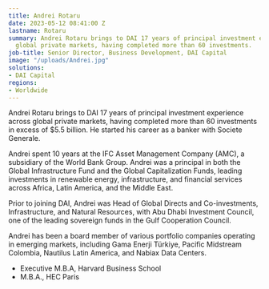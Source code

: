 ```yaml
---
title: Andrei Rotaru
date: 2023-05-12 08:41:00 Z
lastname: Rotaru
summary: Andrei Rotaru brings to DAI 17 years of principal investment experience across
  global private markets, having completed more than 60 investments.
job-title: Senior Director, Business Development, DAI Capital
image: "/uploads/Andrei.jpg"
solutions:
- DAI Capital
regions:
- Worldwide
---
```


Andrei Rotaru brings to DAI 17 years of principal investment experience across global private markets, having completed more than 60 investments in excess of $5.5 billion. He started his career as a banker with Societe Generale.

Andrei spent 10 years at the IFC Asset Management Company (AMC), a subsidiary of the World Bank Group. Andrei was a principal in both the Global Infrastructure Fund and the Global Capitalization Funds, leading investments in renewable energy, infrastructure, and financial services across Africa, Latin America, and the Middle East.

Prior to joining DAI, Andrei was Head of Global Directs and Co-investments, Infrastructure, and Natural Resources, with Abu Dhabi Investment Council, one of the leading sovereign funds in the Gulf Cooperation Council.

Andrei has been a board member of various portfolio companies operating in emerging markets, including Gama Enerji Türkiye, Pacific Midstream Colombia, Nautilus Latin America, and Nabiax Data Centers. 

* Executive M.B.A, Harvard Business School 
* M.B.A., HEC Paris  